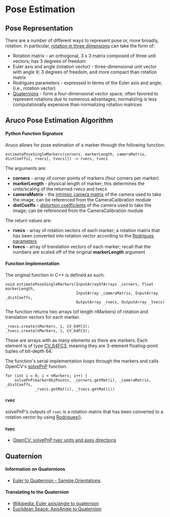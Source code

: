 # Pose Estimation
## Pose Representation
There are a number of different ways to represent pose or, more broadly, rotation. In particular, [rotation in three dimensions](https://en.wikipedia.org/wiki/Rotation_formalisms_in_three_dimensions) can take the form of:
* Rotation matrix - an orthogonal, 3 x 3 matrix composed of three unit vectors; has 3 degrees of freedom
* Euler axis and angle (rotation vector) - three-dimensional unit vector with angle θ; 3 degrees of freedom, and more compact than rotation matrix
* Rodrigues parameters - expressed in terms of the Euler axis and angle, (i.e., rotation vector)
* [Quaternions](https://en.wikipedia.org/wiki/Quaternions_and_spatial_rotation) - form a four-dimensional vector space; often favored to represent rotations due to numerous advantages; normalizing is less computationally expensive than normalizing rotation matrices

## Aruco Pose Estimation Algorithm
#### Python Function Signature
Aruco allows for pose estimation of a marker through the following function.
```
estimatePoseSingleMarkers(corners, markerLength, cameraMatrix, distCoeffs[, rvecs[, tvecs]]) -> rvecs, tvecs

```
The arguments are:
* **corners** - array of corner points of markers (four corners per marker)
* **markerLength** - physical length of marker; this determines the units/scaling of the returned rvecs and tvecs
* **cameraMatrix** - the [intrinsic camera matrix](https://en.wikipedia.org/wiki/Camera_resectioning#Intrinsic_parameters) of the camera used to take the image; can be referenced from the CameraCalibration module
* **distCoeffs** - [distortion coefficients](http://docs.opencv.org/2.4/doc/tutorials/calib3d/camera_calibration/camera_calibration.html) of the camera used to take the image; can be referenced from the CameraCalibration module

The return values are:
* **rvecs** - array of rotation vectors of each marker; a rotation matrix that has been converted into rotation vector according to the [Rodrigues parameters](https://en.wikipedia.org/wiki/Rotation_formalisms_in_three_dimensions#Rodrigues_parameters_and_Gibbs_representation)
* **tvecs** - array of translation vectors of each marker; recall that the numbers are scaled off of the original **markerLength** argument

#### Function Implementation
The original function in C++ is defined as such.
```
void estimatePoseSingleMarkers(InputArrayOfArrays _corners, float markerLength,
                               InputArray _cameraMatrix, InputArray _distCoeffs,
                               OutputArray _rvecs, OutputArray _tvecs)
```


The function returns two arrays (of length nMarkers) of rotation and translation vectors for each marker.
```
_rvecs.create(nMarkers, 1, CV_64FC3);
_tvecs.create(nMarkers, 1, CV_64FC3);
```
These are arrays with as many elements as there are markers. Each element is of type [CV_64FC3](http://docs.opencv.org/trunk/d0/d3a/classcv_1_1DataType.html), meaning they are 3-element floating-point tuples of bit-depth 64.

The function's serial implementation loops through the markers and calls OpenCV's [solvePnP](http://docs.opencv.org/3.0-beta/modules/calib3d/doc/camera_calibration_and_3d_reconstruction.html#solvepnp) function.
```
for (int i = 0; i < nMarkers; i++) {
    solvePnP(markerObjPoints, _corners.getMat(i), _cameraMatrix, _distCoeffs,
             _rvecs.getMat(i), _tvecs.getMat(i))
```
#### rvec
solvePnP's outputs of ```rvec``` is a rotation matrix that has been converted to a rotation vector by using [Rodrigues()](http://docs.opencv.org/3.0-beta/modules/calib3d/doc/camera_calibration_and_3d_reconstruction.html#rodrigues).

#### tvec
* [OpenCV: solvePnP tvec units and axes directions](http://stackoverflow.com/questions/17423302/opencv-solvepnp-tvec-units-and-axes-directions)

## Quaternion
#### Information on Quaternions
* [Euler to Quaternion - Sample Orientations](http://www.euclideanspace.com/maths/geometry/rotations/conversions/eulerToQuaternion/steps/index.htm)

#### Translating to the Quaternion
* [Wikipedia: Euler axis/angle to quaternion](https://en.wikipedia.org/wiki/Rotation_formalisms_in_three_dimensions#Euler_axis.2Fangle_.E2.86.94_quaternion)
* [Euclidean Space: AxisAngle to Quaternion](http://www.euclideanspace.com/maths/geometry/rotations/conversions/angleToQuaternion/)
